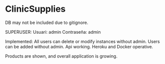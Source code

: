 # ClinicSupplies

DB may not be included due to gitignore.

SUPERUSER:
Usuari: admin
Contraseña: admin


Implemented: All users can delete or modify instances without admin.
Users can be added without admin.
Api working.
Heroku and Docker operative.

Products are shown, and overall application is growing.




